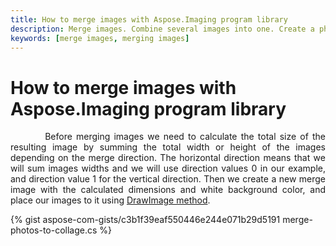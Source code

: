 ```yaml
---
title: How to merge images with Aspose.Imaging program library
description: Merge images. Combine several images into one. Create a photo collage.
keywords: [merge images, merging images]
---
```


# How to merge images with Aspose.Imaging program library

<p align='justify'>
&nbsp;&nbsp;&nbsp;&nbsp;&nbsp;&nbsp;&nbsp;&nbsp;
Before merging images we need to calculate the total size of the resulting image by summing the total width or height of the images depending on the merge direction. The horizontal direction means that we will sum images widths and we will use direction values 0 in our example, and direction value 1 for the vertical direction. Then we create a new merge image with the calculated dimensions and white background color, and place our images to it using <a href="https://reference.aspose.com/imaging/net/aspose.imaging/graphics/drawimage/">DrawImage method</a>.
</p>

{% gist aspose-com-gists/c3b1f39eaf550446e244e071b29d5191 merge-photos-to-collage.cs %}
